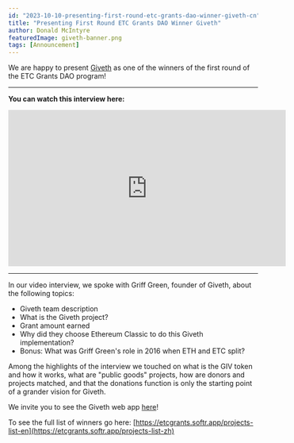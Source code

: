 ```yaml
---
id: "2023-10-10-presenting-first-round-etc-grants-dao-winner-giveth-cn"
title: "Presenting First Round ETC Grants DAO Winner Giveth"
author: Donald McIntyre
featuredImage: giveth-banner.png
tags: [Announcement]
---
```


We are happy to present  [Giveth](https://etcgrants.softr.app/project-details-zh?recordId=recNgFDKdD1K7XSZ1) as one of the winners of the first round of the ETC Grants DAO program!

----------

**You can watch this interview here:**

<iframe width="560" height="315" src="https://www.youtube.com/embed/iRqpY34xgag?si=GAtFbApuyS7gkHCR" title="YouTube video player" frameborder="0" allow="accelerometer; autoplay; clipboard-write; encrypted-media; gyroscope; picture-in-picture; web-share" allowfullscreen></iframe>

----------

In our video interview, we spoke with Griff Green, founder of Giveth, about the following topics:

- Giveth team description
- What is the Giveth project?
- Grant amount earned
- Why did they choose Ethereum Classic to do this Giveth implementation?
- Bonus: What was Griff Green's role in 2016 when ETH and ETC split?

Among the highlights of the interview we touched on what is the GIV token and how it works, what are "public goods" projects, how are donors and projects matched, and that the donations function is only the starting point of a grander vision for Giveth.

We invite you to see the Giveth web app [here](https://giveth.io/)!

To see the full list of winners go here:  [https://etcgrants.softr.app/projects-list-en](https://etcgrants.softr.app/projects-list-zh)
